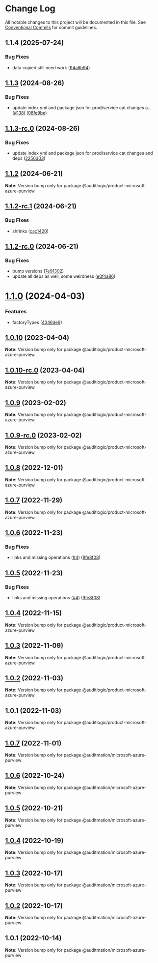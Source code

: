 # Change Log

All notable changes to this project will be documented in this file.
See [Conventional Commits](https://conventionalcommits.org) for commit guidelines.

## 1.1.4 (2025-07-24)


### Bug Fixes

* data copied still need work ([94a6b94](https://github.com/zerobias-org/product/commit/94a6b942fb0516367548599d739529536132755a))





## [1.1.3](https://github.com/auditlogic/product/compare/@auditlogic/product-microsoft-azure-purview@1.1.2...@auditlogic/product-microsoft-azure-purview@1.1.3) (2024-08-26)


### Bug Fixes

* update index yml and package json for prod/service cat changes a… ([#138](https://github.com/auditlogic/product/issues/138)) ([08fe9be](https://github.com/auditlogic/product/commit/08fe9beb1c8457462a19bc69caa02e6212d97e1a))





## [1.1.3-rc.0](https://github.com/auditlogic/product/compare/@auditlogic/product-microsoft-azure-purview@1.1.2...@auditlogic/product-microsoft-azure-purview@1.1.3-rc.0) (2024-08-26)


### Bug Fixes

* update index yml and package json for prod/service cat changes and deps ([2250303](https://github.com/auditlogic/product/commit/225030363a363608240135b7ebed386b28f01e4b))





## [1.1.2](https://github.com/auditlogic/product/compare/@auditlogic/product-microsoft-azure-purview@1.1.2-rc.1...@auditlogic/product-microsoft-azure-purview@1.1.2) (2024-06-21)

**Note:** Version bump only for package @auditlogic/product-microsoft-azure-purview





## [1.1.2-rc.1](https://github.com/auditlogic/product/compare/@auditlogic/product-microsoft-azure-purview@1.1.2-rc.0...@auditlogic/product-microsoft-azure-purview@1.1.2-rc.1) (2024-06-21)


### Bug Fixes

* shrinks ([cac1420](https://github.com/auditlogic/product/commit/cac14200fefcd8183ab69fe89a47bd3f70f563e9))





## [1.1.2-rc.0](https://github.com/auditlogic/product/compare/@auditlogic/product-microsoft-azure-purview@1.1.0...@auditlogic/product-microsoft-azure-purview@1.1.2-rc.0) (2024-06-21)


### Bug Fixes

* bump versions ([7e91302](https://github.com/auditlogic/product/commit/7e913023b8b312150ed7762c32fbbe616be71de5))
* update all deps as well, some weirdness ([e0f4a86](https://github.com/auditlogic/product/commit/e0f4a864714e2d3de6bbf3da014d5312fe53be2f))





# [1.1.0](https://github.com/auditlogic/product/compare/@auditlogic/product-microsoft-azure-purview@1.0.10...@auditlogic/product-microsoft-azure-purview@1.1.0) (2024-04-03)


### Features

* factoryTypes ([4346de9](https://github.com/auditlogic/product/commit/4346de92693aee892fccf725338ffc7b80ab182b))





## [1.0.10](https://github.com/auditlogic/product/compare/@auditlogic/product-microsoft-azure-purview@1.0.9...@auditlogic/product-microsoft-azure-purview@1.0.10) (2023-04-04)

**Note:** Version bump only for package @auditlogic/product-microsoft-azure-purview





## [1.0.10-rc.0](https://github.com/auditlogic/product/compare/@auditlogic/product-microsoft-azure-purview@1.0.9...@auditlogic/product-microsoft-azure-purview@1.0.10-rc.0) (2023-04-04)

**Note:** Version bump only for package @auditlogic/product-microsoft-azure-purview





## [1.0.9](https://github.com/auditlogic/product/compare/@auditlogic/product-microsoft-azure-purview@1.0.8...@auditlogic/product-microsoft-azure-purview@1.0.9) (2023-02-02)

**Note:** Version bump only for package @auditlogic/product-microsoft-azure-purview





## [1.0.9-rc.0](https://github.com/auditlogic/product/compare/@auditlogic/product-microsoft-azure-purview@1.0.8...@auditlogic/product-microsoft-azure-purview@1.0.9-rc.0) (2023-02-02)

**Note:** Version bump only for package @auditlogic/product-microsoft-azure-purview





## [1.0.8](https://github.com/auditlogic/product/compare/@auditlogic/product-microsoft-azure-purview@1.0.7...@auditlogic/product-microsoft-azure-purview@1.0.8) (2022-12-01)

**Note:** Version bump only for package @auditlogic/product-microsoft-azure-purview





## [1.0.7](https://github.com/auditlogic/product/compare/@auditlogic/product-microsoft-azure-purview@1.0.6...@auditlogic/product-microsoft-azure-purview@1.0.7) (2022-11-29)

**Note:** Version bump only for package @auditlogic/product-microsoft-azure-purview





## [1.0.6](https://github.com/auditlogic/product/compare/@auditlogic/product-microsoft-azure-purview@1.0.4...@auditlogic/product-microsoft-azure-purview@1.0.6) (2022-11-23)


### Bug Fixes

* links and missing operations ([#4](https://github.com/auditlogic/product/issues/4)) ([9fe8f08](https://github.com/auditlogic/product/commit/9fe8f08fe7c57fdb79f991ac35bd6ac2e7dcad38))





## [1.0.5](https://github.com/auditlogic/product/compare/@auditlogic/product-microsoft-azure-purview@1.0.4...@auditlogic/product-microsoft-azure-purview@1.0.5) (2022-11-23)


### Bug Fixes

* links and missing operations ([#4](https://github.com/auditlogic/product/issues/4)) ([9fe8f08](https://github.com/auditlogic/product/commit/9fe8f08fe7c57fdb79f991ac35bd6ac2e7dcad38))





## [1.0.4](https://github.com/auditlogic/product/compare/@auditlogic/product-microsoft-azure-purview@1.0.3...@auditlogic/product-microsoft-azure-purview@1.0.4) (2022-11-15)

**Note:** Version bump only for package @auditlogic/product-microsoft-azure-purview





## [1.0.3](https://github.com/auditlogic/product/compare/@auditlogic/product-microsoft-azure-purview@1.0.2...@auditlogic/product-microsoft-azure-purview@1.0.3) (2022-11-09)

**Note:** Version bump only for package @auditlogic/product-microsoft-azure-purview





## [1.0.2](https://github.com/auditlogic/product/compare/@auditlogic/product-microsoft-azure-purview@1.0.1...@auditlogic/product-microsoft-azure-purview@1.0.2) (2022-11-03)

**Note:** Version bump only for package @auditlogic/product-microsoft-azure-purview





## 1.0.1 (2022-11-03)

**Note:** Version bump only for package @auditlogic/product-microsoft-azure-purview





## [1.0.7](https://github.com/auditmation/store-content/compare/@auditmation/microsoft-azure-purview@1.0.6...@auditmation/microsoft-azure-purview@1.0.7) (2022-11-01)

**Note:** Version bump only for package @auditmation/microsoft-azure-purview





## [1.0.6](https://github.com/auditmation/store-content/compare/@auditmation/microsoft-azure-purview@1.0.5...@auditmation/microsoft-azure-purview@1.0.6) (2022-10-24)

**Note:** Version bump only for package @auditmation/microsoft-azure-purview





## [1.0.5](https://github.com/auditmation/store-content/compare/@auditmation/microsoft-azure-purview@1.0.4...@auditmation/microsoft-azure-purview@1.0.5) (2022-10-21)

**Note:** Version bump only for package @auditmation/microsoft-azure-purview





## [1.0.4](https://github.com/auditmation/store-content/compare/@auditmation/microsoft-azure-purview@1.0.3...@auditmation/microsoft-azure-purview@1.0.4) (2022-10-19)

**Note:** Version bump only for package @auditmation/microsoft-azure-purview





## [1.0.3](https://github.com/auditmation/store-content/compare/@auditmation/microsoft-azure-purview@1.0.2...@auditmation/microsoft-azure-purview@1.0.3) (2022-10-17)

**Note:** Version bump only for package @auditmation/microsoft-azure-purview





## [1.0.2](https://github.com/auditmation/store-content/compare/@auditmation/microsoft-azure-purview@1.0.1...@auditmation/microsoft-azure-purview@1.0.2) (2022-10-17)

**Note:** Version bump only for package @auditmation/microsoft-azure-purview





## 1.0.1 (2022-10-14)

**Note:** Version bump only for package @auditmation/microsoft-azure-purview
